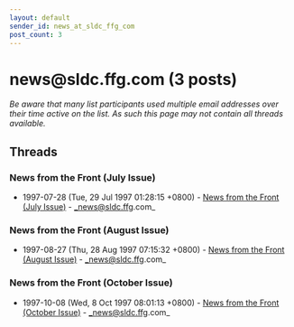 ```yaml
---
layout: default
sender_id: news_at_sldc_ffg_com
post_count: 3
---
```


# news<span>@</span>sldc.ffg.com (3 posts)

_Be aware that many list participants used multiple email addresses over their time active on the list. As such this page may not contain all threads available._

## Threads

### News from the Front (July Issue)
+ 1997-07-28 (Tue, 29 Jul 1997 01:28:15 +0800) - [News from the Front (July Issue)](/archive/1997/07/d70a1527fe6880f3ceaaf509243e434ccab7ff29a8b572822741fb01dc5c84db) - _news@sldc.ffg.com_

### News from the Front (August Issue)
+ 1997-08-27 (Thu, 28 Aug 1997 07:15:32 +0800) - [News from the Front (August Issue)](/archive/1997/08/5f2da7921ac6b6cdc49cea74cc0af41d0cc0178d4caf906eb3ab873a65dc97df) - _news@sldc.ffg.com_

### News from the Front (October Issue)
+ 1997-10-08 (Wed, 8 Oct 1997 08:01:13 +0800) - [News from the Front (October Issue)](/archive/1997/10/d8b13d303b6d40d149e295db90c27e6caea437c6a7e07f5b1ae304ec782b51de) - _news@sldc.ffg.com_

